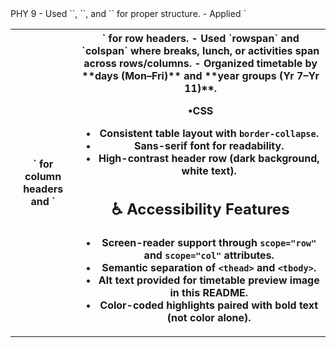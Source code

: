 <td>PHY 9</td>
- Used `<table>`, `<thead>`, and `<tbody>` for proper structure.
- Applied `<th scope="col">` for column headers and `<th scope="row">` for row headers.
- Used `rowspan` and `colspan` where breaks, lunch, or activities span across rows/columns.
- Organized timetable by **days (Mon–Fri)** and **year groups (Yr 7–Yr 11)**.

   •CSS
- Consistent table layout with `border-collapse`.
- Sans-serif font for readability.
- High-contrast header row (dark background, white text).


## ♿ Accessibility Features
- Screen-reader support through `scope="row"` and `scope="col"` attributes.
- Semantic separation of `<thead>` and `<tbody>`.
- Alt text provided for timetable preview image in this README.
- Color-coded highlights paired with bold text (not color alone).

